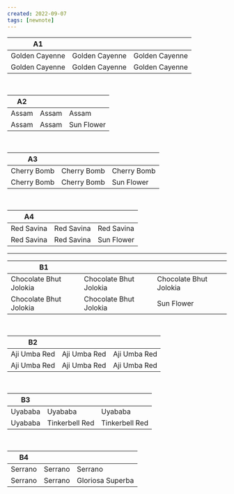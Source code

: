```yaml
---
created: 2022-09-07
tags: [newnote]
---
```


| A1             |                |                |
| -------------- | -------------- | -------------- |
| Golden Cayenne | Golden Cayenne | Golden Cayenne |
| Golden Cayenne | Golden Cayenne | Golden Cayenne |
<br>

| A2    |       |            |
| ----- | ----- | ---------- |
| Assam | Assam | Assam      |
| Assam | Assam | Sun Flower | 

<br>

| A3          |             |             |
| ----------- | ----------- | ----------- |
| Cherry Bomb | Cherry Bomb | Cherry Bomb |
| Cherry Bomb | Cherry Bomb | Sun Flower  |
<br>

| A4         |            |            |
| ---------- | ---------- | ---------- |
| Red Savina | Red Savina | Red Savina |
| Red Savina | Red Savina | Sun Flower | 

---

| B1                     |                        |                        |
| ---------------------- | ---------------------- | ---------------------- |
| Chocolate Bhut Jolokia | Chocolate Bhut Jolokia | Chocolate Bhut Jolokia |
| Chocolate Bhut Jolokia | Chocolate Bhut Jolokia | Sun Flower             |

<br>

| B2           |              |              |
| ------------ | ------------ | ------------ |
| Aji Umba Red | Aji Umba Red | Aji Umba Red |
| Aji Umba Red | Aji Umba Red | Aji Umba Red |

<br>

| B3      |                |                |
| ------- | -------------- | -------------- |
| Uyababa | Uyababa        | Uyababa        |
| Uyababa | Tinkerbell Red | Tinkerbell Red |

<br>

| B4      |         |                  |
| ------- | ------- | ---------------- |
| Serrano | Serrano | Serrano          |
| Serrano | Serrano | Gloriosa Superba | 
